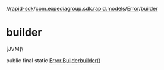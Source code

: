 //[rapid-sdk](../../../index.md)/[com.expediagroup.sdk.rapid.models](../index.md)/[Error](index.md)/[builder](builder.md)

# builder

[JVM]\

public final static [Error.Builder](-builder/index.md)[builder](builder.md)()
